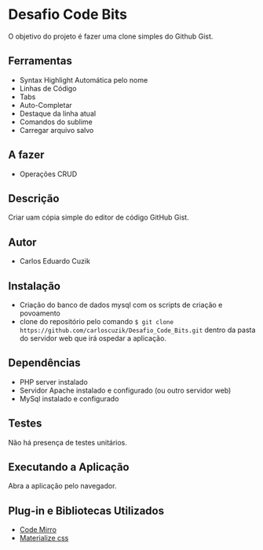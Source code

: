 # Desafio Code Bits
O objetivo do projeto é fazer uma clone simples do Github Gist.

## Ferramentas
- Syntax Highlight Automática pelo nome
- Linhas de Código
- Tabs
- Auto-Completar
- Destaque da linha atual
- Comandos do sublime
- Carregar arquivo salvo

## A fazer
- Operações CRUD

## Descrição
Criar uam cópia simple do editor de código GitHub Gist.

## Autor
- Carlos Eduardo Cuzik

## Instalação
- Criação do banco de dados mysql com os scripts de criação e povoamento
- clone do repositório pelo comando ```$ git clone https://github.com/carloscuzik/Desafio_Code_Bits.git``` dentro da pasta do servidor web que irá ospedar a aplicação.

## Dependências
- PHP server instalado
- Servidor Apache instalado e configurado (ou outro servidor web)
- MySql instalado e configurado

## Testes
Não há presença de testes unitários.

## Executando a Aplicação
Abra a aplicação pelo navegador.

## Plug-in e Bibliotecas Utilizados
- [Code Mirro](http://codemirror.net/)
- [Materialize css](http://materializecss.com/)
